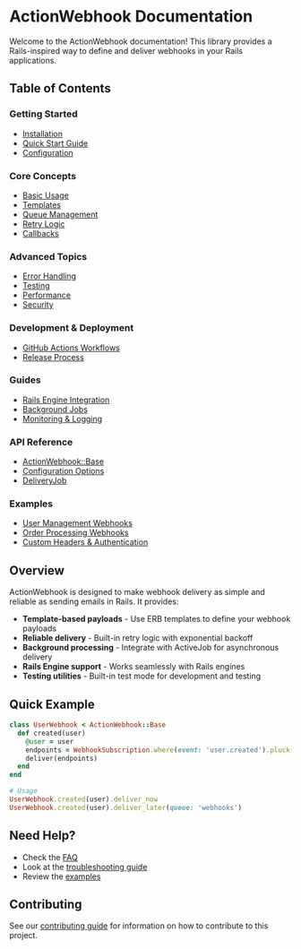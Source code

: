 # ActionWebhook Documentation

Welcome to the ActionWebhook documentation! This library provides a Rails-inspired way to define and deliver webhooks in your Rails applications.

## Table of Contents

### Getting Started
- [Installation](installation.md)
- [Quick Start Guide](quick-start.md)
- [Configuration](configuration.md)

### Core Concepts
- [Basic Usage](basic-usage.md)
- [Templates](templates.md)
- [Queue Management](queue-management.md)
- [Retry Logic](retry-logic.md)
- [Callbacks](callbacks.md)

### Advanced Topics
- [Error Handling](error-handling.md)
- [Testing](testing.md)
- [Performance](performance.md)
- [Security](security.md)

### Development & Deployment
- [GitHub Actions Workflows](github-actions.md)
- [Release Process](release-process.md)

### Guides
- [Rails Engine Integration](rails-engine-integration.md)
- [Background Jobs](background-jobs.md)
- [Monitoring & Logging](monitoring-logging.md)

### API Reference
- [ActionWebhook::Base](api/base.md)
- [Configuration Options](api/configuration.md)
- [DeliveryJob](api/delivery-job.md)

### Examples
- [User Management Webhooks](examples/user-webhooks.md)
- [Order Processing Webhooks](examples/order-webhooks.md)
- [Custom Headers & Authentication](examples/authentication.md)

## Overview

ActionWebhook is designed to make webhook delivery as simple and reliable as sending emails in Rails. It provides:

- **Template-based payloads** - Use ERB templates to define your webhook payloads
- **Reliable delivery** - Built-in retry logic with exponential backoff
- **Background processing** - Integrate with ActiveJob for asynchronous delivery
- **Rails Engine support** - Works seamlessly with Rails engines
- **Testing utilities** - Built-in test mode for development and testing

## Quick Example

```ruby
class UserWebhook < ActionWebhook::Base
  def created(user)
    @user = user
    endpoints = WebhookSubscription.where(event: 'user.created').pluck(:url, :headers)
    deliver(endpoints)
  end
end

# Usage
UserWebhook.created(user).deliver_now
UserWebhook.created(user).deliver_later(queue: 'webhooks')
```

## Need Help?

- Check the [FAQ](faq.md)
- Look at the [troubleshooting guide](troubleshooting.md)
- Review the [examples](examples/)

## Contributing

See our [contributing guide](../CONTRIBUTING.md) for information on how to contribute to this project.
